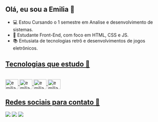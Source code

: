## Olá, eu sou a Emilia 🖖

- 💻 Estou Cursando o 1 semestre em Analise e desenvolvimento de sistemas.
- 📖 Estudante Front-End, com foco em HTML, CSS e JS.
- 📚 Entusiata de tecnologias retrô e desenvolvimentos de jogos eletrônicos.

 <div>
  <a href= "https://www.linkedin.com/in/emilia-gabrielly-5431b51b9/">
  <a href= "mailto:emiliapb474@gmail.com">
  </div> 
  
  ## Tecnologias que estudo 📙
  <div style="display: inline_block"><br>
  <img align="center" alt="emilia-HTML" height="30" width="40" img src= "https://cdn.jsdelivr.net/gh/devicons/devicon/icons/html5/html5-original-wordmark.svg" />
  <img align="center" alt="emilia-CSS" height="30" width="40" img src= "https://cdn.jsdelivr.net/gh/devicons/devicon/icons/css3/css3-original-wordmark.svg" />
  <img align="center" alt="emilia-JS" height="30" width="40" img src="https://cdn.jsdelivr.net/gh/devicons/devicon/icons/javascript/javascript-original.svg" />
  <img align="center" alt="emilia-GODOOT" height="30" width="40" img src="https://cdn.jsdelivr.net/gh/devicons/devicon/icons/godot/godot-original-wordmark.svg" />
   </div>
  
  ## Redes sociais para contato 📰
   
  <div>
    <a href= "https://www.linkedin.com/in/emilia-gabrielly-5431b51b9/" target="_blank"><img src="https://img.shields.io/badge/-LinkedIn-%230077B5?style=for-the-badge&logo=linkedin&logoColor=white" target="_blank"></a> 
   <a href= "mailto:emiliapb474@gmail.com"><img src="https://img.shields.io/badge/-Gmail-%23333?style=for-the-badge&logo=gmail&logoColor=white" target="_blank"></a>
   <a href="https://instagram.com/uni_gata?igshid=YmMyMTA2M2Y=" target="_blank"><img src="https://img.shields.io/badge/-Instagram-%23E4405F?style=for-the-badge&logo=instagram&logoColor=white" target="_blank"></a>
   
  
   
  </div>
